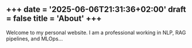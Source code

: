 +++
date = '2025-06-06T21:31:36+02:00'
draft = false
title = 'About'
+++
---

Welcome to my personal website. I am a professional working in NLP, RAG pipelines, and MLOps...
